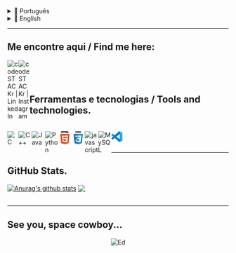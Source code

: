 <div>
 <details>
  <summary>🌊 Português</summary>

  ### Ei, tudo bem? Meu nome é Matheus Marcolino e seja bem-vindo ao meu github! ✌️ 

  ## Eu sou um aluno de Ciência da Computação e desenvolvedor de softwares!

  - 🎓 Eu estou atualmente cursando o segundo período do curso de Ciência da Computação na PUC-MG.
  - 📑 Meus projetos atuais são uma cálculadora cientifica desenvolvida com python e uma atualização para o meu RPG de turnos, que trará uma interface gráfica para o jogo.
  - 💹 Objetivos do ano: Contribuir em projetos de código aberto.
  - 🎼 Mais um pouco sobre mim: Eu toco guitarra e baixo no meu tempo livre!
   </details>
 
  <details>
    <summary>🗽 English</summary>

  ### Hey, how you're doing? I'm Matheus Marcolino and welcome to my github! ✌️ 

  ## I´m a computer science student and software developer!

  - 🎓 I'm currently on the second period of my Computer Science degree at PUC-Minas.
  - 📑 My current projects are a scientific calculator and a update to my RPG game, which will include a graphic interface to the game.
  - 💹 2021 goals: Contribute on open source projects.
  - 🎼 More about me: I love to play guitar and bass!
   
  </details>
</div>

---
 ## Me encontre aqui / Find me here:
<div>

  [<img align="left" alt="codeSTACKr | LinkedIn" width="5%" src="https://image.flaticon.com/icons/png/512/174/174857.png" />][linkedin]
  [<img align="left" alt="codeSTACKr | Instagram" width="5%" src="https://image.flaticon.com/icons/png/512/174/174855.png" />][instagram]

  [linkedin]: https://www.linkedin.com/in/matheus-marcolino-a17741208/
  [instagram]: https://www.instagram.com/mmarcolino_/?hl=en
<br />
</div>
<br />

## Ferramentas e tecnologias / Tools and technologies.
<div style="display: inline_block"><br>
  <img align="left" alt="C" width="5%" src="https://upload.wikimedia.org/wikipedia/commons/thumb/1/18/C_Programming_Language.svg/1200px-C_Programming_Language.svg.png" />
  <img align="left" alt="C++" width="6%" src="https://sdtimes.com/wp-content/uploads/2018/03/cpppp.png" />
  <img align="left" alt="Java" width="6%" src="https://images.vexels.com/media/users/3/166401/isolated/lists/b82aa7ac3f736dd78570dd3fa3fa9e24-java-programming-language-icon.png" />
  <img align="left" alt="Python" width="6%" src="https://cdn3.iconfinder.com/data/icons/logos-and-brands-adobe/512/267_Python-512.png" />
  <img align="left" alt="HTML5" width="6%" src="https://raw.githubusercontent.com/github/explore/80688e429a7d4ef2fca1e82350fe8e3517d3494d/topics/html/html.png" />
  <img align="left" alt="css3" width="6%" src="https://raw.githubusercontent.com/github/explore/80688e429a7d4ef2fca1e82350fe8e3517d3494d/topics/css/css.png" />
  <img align="left" alt="javascript" width="6%"   src="https://cdn.iconscout.com/icon/free/png-256/javascript-2038874-1720087.png" />
  <img align="left" alt="MySQL" width="6%" src="https://altyra.com/wp-content/uploads/2018/11/mysql-logo-png-transparent.png"/>
  <img align="left" alt="Visual Studio Code" width="5%" src="https://raw.githubusercontent.com/github/explore/80688e429a7d4ef2fca1e82350fe8e3517d3494d/topics/visual-studio-code/visual-studio-code.png" />
</div>
<br />
<br />

---
## GitHub Stats.
<div>
  <a href="https://github.com/matheusede?tab=repositories" target="_blank"><img height="180em" align="center" src="https://github-readme-stats.vercel.app/api?username=matheusede&show_icons=true&include_all_commits=true&theme=dracula" alt="Anurag's github   stats" /></a>
  <a href="https://github.com/matheusede?tab=repositories" target="_blank"><img height="180em" align="center" src="https://github-readme-stats.vercel.app/api/top-langs/?username=matheusede&layout=compact&theme=dracula" /></a>
</div>

<br />

---
   ## See you, space cowboy...
   <p align="center">
   <img align="center" alt="Ed" width="400px" src="https://64.media.tumblr.com/51d98865d8113e0e00943bf52b85fce5/tumblr_pwtjfx2HE51vpvdbgo1_500.gifv" />
   </p>
